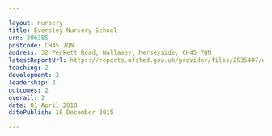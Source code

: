 ```yaml
---

layout: nursery
title: Eversley Nursery School
urn: 306385
postcode: CH45 7QN
address: 32 Penkett Road, Wallasey, Merseyside, CH45 7QN
latestReportUrl: https://reports.ofsted.gov.uk/provider/files/2535407/urn/306385.pdf
teaching: 2
development: 2
leadership: 2
outcomes: 2
overall: 2
date: 01 April 2018 
datePublish: 16 December 2015

---
```

